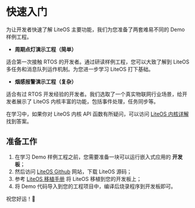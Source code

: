 # 快速入门

为让开发者快速了解 LiteOS 主要功能，我们为您准备了两套难易不同的 Demo 样例工程。

- **周期点灯演示工程（简单）**

适合第一次接触 RTOS 的开发者。通过研读样例工程，您可以大致了解到 LiteOS 多任务和消息队列运作机制。为您进一步学习 LiteOS 打下基础。

- **烟感报警演示工程（复杂）** 

适合有过 RTOS 开发经验的开发者。我们选取了一个真实物联网行业场景，给开发者展示了 LiteOS 内核丰富的功能，包括事件处理，任务同步等。

在学习中，如果你对 LiteOS 内核 API 函数有所疑问，可以访问 [LiteOS 内核详解](/kernel/) 找到答案。

## 准备工作

1. 在学习 Demo 样例工程之前，您需要准备一块可以运行嵌入式应用的 **开发板**；
2. 然后访问 [LiteOS Github](https://github.com/LiteOS/LiteOS) 网站，下载 LiteOS 源码；
3. 参考 [LiteOS 移植手册](/porting/) 将 LiteOS 移植到您的开发板上；
4. 将 Demo 代码导入到您的工程项目中，编译后烧录程序到开发板即可。

祝您好运！:tada:
